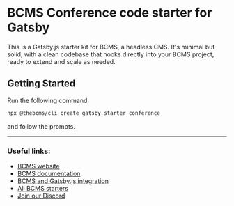 # BCMS Conference code starter for Gatsby

This is a Gatsby.js starter kit for BCMS, a headless CMS. It's minimal but solid, with a clean codebase that hooks directly into your BCMS project, ready to extend and scale as needed.

## Getting Started

Run the following command

```bash
npx @thebcms/cli create gatsby starter conference
```

and follow the prompts.

---

### Useful links:

-   [BCMS website](https://thebcms.com/)
-   [BCMS documentation](https://thebcms.com/docs/)
-   [BCMS and Gatsby.js integration](https://thebcms.com/docs/integrations/gatsby-js)
-   [All BCMS starters](https://thebcms.com/starters)
-   [Join our Discord](https://discord.com/invite/SYBY89ccaR)
